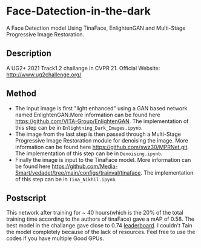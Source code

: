 # Face-Datection-in-the-dark
A Face Detection model Using TinaFace, EnlightenGAN and Multi-Stage Progressive Image Restoration.

## Description 
A UG2+ 2021 Track1.2 challange in CVPR 21.
Official Website: http://www.ug2challenge.org/

## Method
- The input image is first "light enhanced" using a GAN based network named EnlightenGAN.More information can be found here https://github.com/VITA-Group/EnlightenGAN. The implementation of this step can be in `Enlightning_Dark_Images.ipynb`.
- The image from the last step is then passed through a Multi-Stage Progressive Image Restoration module for denoising the image. More information can be found here https://github.com/swz30/MPRNet.git. The implementation of this step can be in `Denoising.ipynb`.
- Finally the image is input to the TinaFace model. More information can be found here https://github.com/Media-Smart/vedadet/tree/main/configs/trainval/tinaface. The implementation of this step can be in `Tina_Nikhil.ipynb`.

## Postscript
This network after training for ~ 40 hours(which is the 20% of the total training time according to the authors of tinaFace) gave a mAP of 0.58. The best model in the challange gave close to 0.74 [leaderboard](http://cvpr2021.ug2challenge.org/leaderboard21_t1.html).
I couldn't Tain the model completely because of the lack of resources. Feel free to use the codes if you have multiple Good GPUs.

